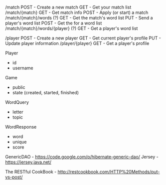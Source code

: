 /match
  POST - Create a new match
  GET - Get your match list
/match/{match}
  GET - Get match info
  POST - Apply (or start) a match
/match/{match}/words (?)
  GET - Get the match's word list
  PUT - Send a player's word list
  POST - Get the for a word list
/match/{match}/words/{player} (?)
  GET - Get a player's word list

/player
  POST - Create a new player
  GET - Get current player's profile
  PUT - Update player information
/player/{player}
  GET - Get a player's profile


Player
- id
- username

Game
- public
- state (created, started, finished)

WordQuery
- letter
- topic

WordResponse
- word
- unique
- score


GenericDAO - https://code.google.com/p/hibernate-generic-dao/
Jersey - https://jersey.java.net/

The RESTful CookBook - http://restcookbook.com/HTTP%20Methods/put-vs-post/